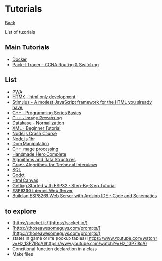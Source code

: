 # Tutorials

[Back](../README.md)

List of tutorials

## Main Tutorials

- [Docker](https://www.youtube.com/watch?v=3c-iBn73dDE)
- [Packet Tracer - CCNA Routing & Switching](https://www.youtube.com/playlist?list=PLxbwE86jKRgMQ4HTuaJ7yQgA2BoNwY9ct)

## List

- [PWA](https://www.youtube.com/playlist?list=PL4cUxeGkcC9gTxqJBcDmoi5Q2pzDusSL7)
- [HTMX - html only development](https://refine.dev/blog/what-is-htmx)
- [Stimulus - A modest JavaScript framework for the HTML you already have.](https://stimulus.hotwired.dev/)
- [C++ - Programming Series Basics](https://www.youtube.com/playlist?list=PLl8_2-52cOALqtZDQdhLGshZcp0F4UIbu)
- [C++ - Image Processing](https://www.youtube.com/playlist?list=PLG5M8QIx5lkzdGkdYQeeCK__As6sI2tOY)
- [Database - Normalization](https://www.youtube.com/watch?v=GFQaEYEc8_8)
- [XML - Beginner Tutorial](https://www.youtube.com/playlist?list=PLhW3qG5bs-L9DloLUPwC3GdFimY5Ce_gS)
- [Node.js Crash Course](https://www.youtube.com/playlist?list=PL4cUxeGkcC9jsz4LDYc6kv3ymONOKxwBU)
- [Node.js 1hr](https://www.youtube.com/watch?v=TlB_eWDSMt4)
- [Dom Manipulation](https://www.youtube.com/watch?v=y17RuWkWdn8)
- [C++ image processing](https://www.youtube.com/watch?v=HGHbcRscFsg)
- [Handmade Hero Complete](https://www.youtube.com/playlist?list=PLnuhp3Xd9PYTt6svyQPyRO_AAuMWGxPzU)
- [Algorithms and Data Structures](https://www.youtube.com/watch?v=8hly31xKli0&list=WL&index=82&t=10558s)
- [Graph Algorithms for Technical Interviews](https://www.youtube.com/watch?v=tWVWeAqZ0WU&list=WL&index=2&t=1s)
- [SQL](https://www.youtube.com/watch?v=xiUTqnI6xk8&list=WL&index=8)
- [Godot](https://www.youtube.com/playlist?list=PLhqJJNjsQ7KEcm-iYJ2a8UCRN62bTneKa)
- [Html Canvas](https://www.youtube.com/watch?v=vAJEHf92tV0&list=WL&index=17)
- [Getting Started with ESP32 - Step-By-Step Tutorial](https://www.youtube.com/watch?v=tc3Qnf79Ny8&list=PL5tsI-MFTq5_1DQSiZUytLH11K-xPvTi5&index=5)
- [ESP8266 Internet Web Server](https://youtu.be/80TUUJGCmpo)
- [Build an ESP8266 Web Server with Arduino IDE - Code and Schematics](https://www.youtube.com/watch?v=dWM4p_KaTHY&list=WL&index=2&t=140s)

## to explore

- [https://socket.io/](https://socket.io/)
- [https://thoseawesomeguys.com/prompts/](https://thoseawesomeguys.com/prompts/)
- states in game of life (lookup tables) [https://www.youtube.com/watch?v=Hz_13P7lRoA](https://www.youtube.com/watch?v=Hz_13P7lRoA)
- Conditional function declaration in a class
- Make files
